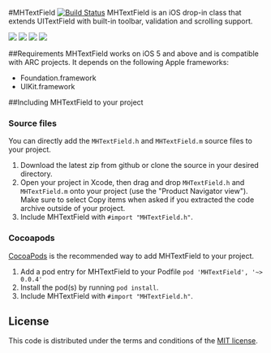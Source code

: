 #MHTextField  [![Build Status](https://travis-ci.org/mehfuzh/MHTextField.png?branch=master)](https://travis-ci.org/mehfuzh/MHTextField)
MHTextField is an iOS drop-in class that extends UITextField  with built-in toolbar, validation and scrolling support.

[![](https://raw.github.com/mehfuzh/MHTextField/gh-pages/shot1_thumb.png)](http://mehfuzh.github.io/MHTextField/shot2.png)
[![](https://raw.github.com/mehfuzh/MHTextField/gh-pages/shot3_thumb.png)](http://mehfuzh.github.io/MHTextField/shot3.png)
[![](https://raw.github.com/mehfuzh/MHTextField/gh-pages/shot4_thumb.png)](http://mehfuzh.github.io/MHTextField/shot4.png)
[![](https://raw.github.com/mehfuzh/MHTextField/gh-pages/shot5_thumb.png)](http://mehfuzh.github.io/MHTextField/shot5.png)

##Requirements
MHTextField works on iOS 5 and above and is compatible with ARC projects. It depends on the following Apple frameworks:

* Foundation.framework
* UIKit.framework

##Including MHTextField to your project

### Source files

You can directly add the `MHTextField.h` and `MHTextField.m` source files to your project.

1. Download the latest zip from github or clone the source in your desired directory.
2. Open your project in Xcode, then drag and drop `MHTextField.h` and `MHTextField.m` onto your project (use the "Product Navigator view"). Make sure to select Copy items when asked if you extracted the code archive outside of your project. 
3. Include MHTextField with `#import "MHTextField.h"`.


### Cocoapods
[CocoaPods](http://cocoapods.org) is the recommended way to add MHTextField to your project.

1. Add a pod entry for MHTextField to your Podfile `pod 'MHTextField', '~> 0.0.4'`
2. Install the pod(s) by running `pod install`.
3. Include MHTextField with `#import "MHTextField.h"`.


## License

This code is distributed under the terms and conditions of the [MIT license](LICENSE). 
